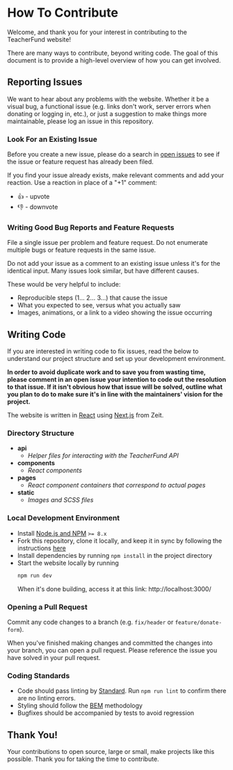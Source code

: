 # How To Contribute

Welcome, and thank you for your interest in contributing to the TeacherFund website!

There are many ways to contribute, beyond writing code. The goal of this document is to provide a high-level overview of how you can get involved.

## Reporting Issues
We want to hear about any problems with the website. Whether it be a visual bug, a functional issue (e.g. links don't work, server errors when donating or logging in, etc.), or just a suggestion to make things more maintainable, please log an issue in this repository.

### Look For an Existing Issue
Before you create a new issue, please do a search in [open issues](https://github.com/teacherfund/TeacherFund_next/issues) to see if the issue or feature request has already been filed.

If you find your issue already exists, make relevant comments and add your reaction. Use a reaction in place of a "+1" comment:

- 👍 - upvote
- 👎 - downvote

### Writing Good Bug Reports and Feature Requests
File a single issue per problem and feature request. Do not enumerate multiple bugs or feature requests in the same issue.

Do not add your issue as a comment to an existing issue unless it's for the identical input. Many issues look similar, but have different causes.

These would be very helpful to include:
- Reproducible steps (1... 2... 3...) that cause the issue
- What you expected to see, versus what you actually saw
- Images, animations, or a link to a video showing the issue occurring

## Writing Code
If you are interested in writing code to fix issues, read the below to understand our project structure and set up your development environment.

**In order to avoid duplicate work and to save you from wasting time, please comment in an open issue your intention to code out the resolution to that issue. If it isn't obvious how that issue will be solved, outline what you plan to do to make sure it's in line with the maintainers' vision for the project.**

The website is written in [React](https://github.com/facebook/react/) using [Next.js](https://github.com/zeit/next.js) from Zeit. 

### Directory Structure
- **api**
  - _Helper files for interacting with the TeacherFund API_
- **components**
  - _React components_
- **pages**
  - _React component containers that correspond to actual pages_
- **static**
  - _Images and SCSS files_

### Local Development Environment
- Install [Node.js and NPM](https://nodejs.org) `>= 8.x`
- Fork this repository, clone it locally, and keep it in sync by following the instructions [here](https://help.github.com/articles/fork-a-repo/)
- Install dependencies by running `npm install` in the project directory
- Start the website locally by running
  ```bash
  npm run dev
  ```
  When it's done building, access it at this link: http://localhost:3000/

### Opening a Pull Request
Commit any code changes to a branch (e.g. `fix/header` or `feature/donate-form`).

When you've finished making changes and committed the changes into your branch, you can open a pull request. Please reference the issue you have solved in your pull request.

### Coding Standards

- Code should pass linting by [Standard](https://standardjs.com/). Run `npm run lint` to confirm there are no linting errors.
- Styling should follow the [BEM](http://getbem.com/) methodology
- Bugfixes should be accompanied by tests to avoid regression

## Thank You!
Your contributions to open source, large or small, make projects like this possible. Thank you for taking the time to contribute.
